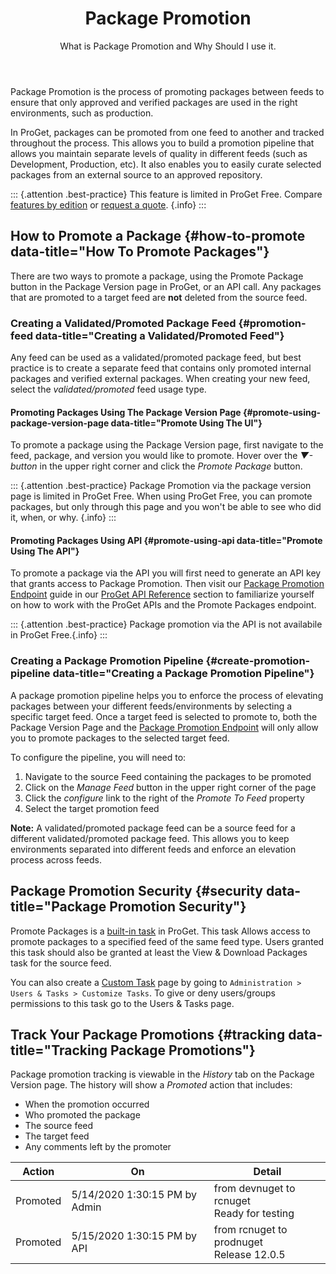 ﻿---
title: Package Promotion
subtitle:  What is Package Promotion and Why Should I use it.
keywords: package promotion, packages, 3rd party, universal package, deployments
sequence: 600
show-headings-in-nav: true
---

Package Promotion is the process of promoting packages between feeds to ensure that only approved and verified packages are used in the right environments, such as production. 

In ProGet, packages can be promoted from one feed to another and tracked throughout the process. This allows you to build a promotion pipeline that allows you maintain separate levels of quality in different feeds (such as Development, Production, etc). It also enables you to easily curate selected packages from an external source to an approved repository.  


::: {.attention .best-practice}
This feature is limited in ProGet Free. Compare [features by edition](/docs/proget/administration/license) or [request a quote](https://inedo.com/proget/pricing/request-quote). {.info}
:::

## How to Promote a Package {#how-to-promote data-title="How To Promote Packages"}
There are two ways to promote a package, using the Promote Package button in the Package Version page in ProGet, or an API call. Any packages that are promoted to a target feed are __not__ deleted from the source feed.

### Creating a Validated/Promoted Package Feed {#promotion-feed data-title="Creating a Validated/Promoted Feed"}

Any feed can be used as a validated/promoted package feed, but best practice is to create a separate feed that contains only promoted internal packages and verified external packages. When creating your new feed, select the _validated/promoted_ feed usage type.

#### Promoting Packages Using The Package Version Page {#promote-using-package-version-page data-title="Promote Using The UI"}

To promote a package using the Package Version page, first navigate to the feed, package, and version you would like to promote.  Hover over the _▼-button_ in the upper right corner and click the _Promote Package_ button.

::: {.attention .best-practice}
Package Promotion via the package version page is limited in ProGet Free. When using ProGet Free, you can promote packages, but only through this page and you won't be able to see who did it, when, or why. {.info}
:::

#### Promoting Packages Using API {#promote-using-api data-title="Promote Using The API"}

To promote a package via the API you will first need to generate an API key that grants access to Package Promotion. Then visit our [Package Promotion Endpoint](/docs/proget/reference/api/package-promotion) guide in our [ProGet API Reference](/docs/proget/reference/api) section to familiarize yourself on how to work with the ProGet APIs and the Promote Packages endpoint.

::: {.attention .best-practice}
Package promotion via the API is not availabile in ProGet Free.{.info}
:::

### Creating a Package Promotion Pipeline {#create-promotion-pipeline data-title="Creating a Package Promotion Pipeline"}

A package promotion pipeline helps you to enforce the process of elevating packages between your different feeds/environments by selecting a specific target feed. Once a target feed is selected to promote to, both the Package Version Page and the [Package Promotion Endpoint](/docs/proget/reference/api/package-promotion) will only allow you to promote packages to the selected target feed.

To configure the pipeline, you will need to:
1. Navigate to the source Feed containing the packages to be promoted  
2. Click on the _Manage Feed_ button in the upper right corner of the page
3. Click the _configure_ link to the right of the _Promote To Feed_ property
4. Select the target promotion feed

**Note:** A validated/promoted package feed can be a source feed for a different validated/promoted package feed.  This allows you to keep environments separated into different feeds and enforce an elevation process across feeds.

## Package Promotion Security {#security data-title="Package Promotion Security"}

Promote Packages is a [built-in task](/docs/proget/administration/security) in ProGet. This task Allows access to promote packages to a specified feed of the same feed type. Users granted this task should also be granted at least the View & Download Packages task for the source feed. 

You can also create a [Custom Task](/docs/proget/administration/security/creating-tasks) page by going to `Administration > Users & Tasks > Customize Tasks`. To give or deny users/groups permissions to this task go to the Users & Tasks page.

## Track Your Package Promotions {#tracking data-title="Tracking Package Promotions"}

Package promotion tracking is viewable in the _History_ tab on the Package Version page.  The history will show a _Promoted_ action that includes:
- When the promotion occurred
- Who promoted the package
- The source feed
- The target feed
- Any comments left by the promoter

|Action|On|Detail
|-----|-----|------
Promoted|5/14/2020 1:30:15 PM by Admin|from devnuget to rcnuget<br/>Ready for testing
Promoted|5/15/2020 1:30:15 PM by API|from rcnuget to prodnuget<br/>Release 12.0.5


